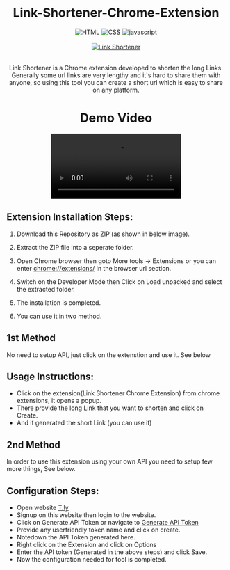<h1 align="center">Link-Shortener-Chrome-Extension</h1>

<div align="center">
<a href="https://github.com/topics/html"><img alt="HTML" src="https://img.shields.io/badge/HTML%20-%23E34F26.svg?&style=for-the-badge"/></a>
<a href="https://github.com/topics/css"><img alt="CSS" src="https://img.shields.io/badge/CSS%20-%23E34F26.svg?&style=for-the-badge"/></a>
<a href="https://github.com/topics/javascript"><img alt="javascript" src="https://img.shields.io/badge/Javascript%20-%23E34F26.svg?&style=for-the-badge&logo=javascript&logoColor=white"/></a></div>
<br>
<div align="center">
<a href="https://github.com/iamswarnadeep/Link-Shortener-by-Swarnadeep"><img alt="Link Shortener" src="https://user-images.githubusercontent.com/74227514/194804765-ae7e2481-a5b0-4784-b41b-aa9f521f8044.png"/></a></div>
<br>
<p align="center">Link Shortener is a Chrome extension developed to shorten the long Links.
<br>
Generally some url links are very lengthy and it's hard to share them with anyone, so using this tool you can create a short url which is easy to share on any platform.</p>

<h1 align="center">Demo Video</h1>

<div align="center">
<video src="https://user-images.githubusercontent.com/74227514/176155407-13858b38-b83e-4677-9794-9eb5dbec5bfe.mp4"/></div>

## Extension Installation Steps:
1. Download this Repository as ZIP (as shown in below image).

2. Extract the ZIP file into a seperate folder.

3. Open Chrome browser then goto More tools -> Extensions or you can enter [chrome://extensions/](chrome://extensions/) in the browser url section.

4. Switch on the Developer Mode then Click on Load unpacked and select the extracted folder.

5. The installation is completed.

6. You can use it in two method. 

## 1st Method
No need to setup API, just click on the extenstion and use it. See below
## Usage Instructions:
* Click on the extension(Link Shortener Chrome Extension) from chrome extensions, it opens a popup.
* There provide the long Link that you want to shorten and click on Create.
* And it generated the short Link (you can use it)

## 2nd Method
In order to use this extension using your own API you need to setup few more things, See below.
## Configuration Steps:
* Open website [T.ly](https://t.ly/home)
* Signup on this website then login to the website.
* Click on Generate API Token or navigate to [Generate API Token](https://t.ly/settings#/api)
* Provide any userfriendly token name and click on create.
* Notedown the API Token generated here.
* Right click on the Extension and click on Options
* Enter the API token (Generated in the above steps) and click Save.
* Now the configuration needed for tool is completed.


